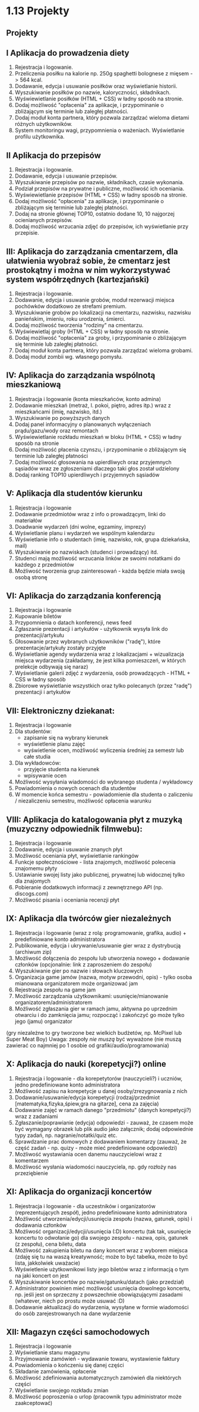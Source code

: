 1.13 Projekty
=============

Projekty
--------

I Aplikacja do prowadzenia diety
----------------------------------

1. Rejestracja i logowanie.
2. Przeliczenia posiłku na kalorie np. 250g spaghetti bolognese z mięsem -> 564 kcal.
3. Dodawanie, edycja i usuwanie posiłków oraz wyświetlanie historii.
4. Wyszukiwanie posiłków po nazwie, kaloryczności, składnikach.
5. Wyświewietlanie posiłków (HTML + CSS) w ładny sposób na stronie.
6. Dodaj możliwość "opłacenia" za aplikacje, i przypominanie o zbliżającym się terminie lub zaległej płatności.
7. Dodaj moduł konta partnera, który pozwala zarządzać wieloma dietami różnych użytkowników.
8. System monitoringu wagi, przypomnienia o ważeniach. Wyświetlanie profilu użytkownika.


II Aplikacja do przepisów
----------------------------------

1. Rejestracja i logowanie.
2. Dodawanie, edycja i usuwanie przepisów.
3. Wyszukiwanie przepisów po nazwie, składnikach, czasie wykonania.
4. Podział przepisów na prywatne i publiczne, możliwość ich oceniania.
5. Wyświewietlanie przepisów (HTML + CSS) w ładny sposób na stronie.
6. Dodaj możliwość "opłacenia" za aplikacje, i przypominanie o zbliżającym się terminie lub zaległej płatności.
7. Dodaj na stronie głównej TOP10, ostatnio dodane 10, 10 najgorzej ocienianych przepisów.
8. Dodaj możliwość wrzucania zdjęć do przepisów, ich wyświetlanie przy przepisie.


III: Aplikacja do zarządzania cmentarzem, dla ułatwienia wyobraź sobie, że cmentarz jest prostokątny i można w nim wykorzystywać system współrzędnych (kartezjański)
--------------------------------------------------------------------------------------------------------------------------------------------------------------------------

1. Rejestracja i logowanie.
2. Dodawanie, edycja i usuwanie grobów,  moduł rezerwacji miejsca pochówków dodatkowo ze strefami premium.
3. Wyszukiwanie grobów po lokalizacji na cmentarzu, nazwisku,  nazwisku panieńskim, imieniu, roku urodzenia, śmierci.
4. Dodaj możliwość tworzenia "rodziny" na cmentarzu.
5. Wyświewietlaj groby (HTML + CSS) w ładny sposób na stronie.
6. Dodaj możliwość "opłacenia" za groby, i przypominanie o zbliżającym się terminie lub zaległej płatności.
7. Dodaj moduł konta partnera, który pozwala zarządzać wieloma grobami.
8. Dodaj moduł zombii wg. własnego pomysłu.

IV: Aplikacja do zarządzania wspólnotą mieszkaniową
--------------------------------------------------------------------

1. Rejestracja i logowanie (konta mieszkańców, konto admina)
2. Dodawanie mieszkań (metraż, l. pokoi, piętro, adres itp.) wraz z mieszkańcami (imię, nazwisko, itd.)
3. Wyszukiwanie po powyższych danych
4. Dodaj panel informacyjny o planowanych wyłączeniach prądu/gazu/wody oraz remontach
5. Wyświewietlanie rozkładu mieszkań w bloku (HTML + CSS) w ładny sposób na stronie
6. Dodaj możliwość płacenia czynszu, i przypominanie o zbliżającym się terminie lub zaległej płatności
7. Dodaj możliwość głosowania na upierdliwych oraz przyjemnych sąsiadów wraz ze zgłoszeniami dlaczego taki głos został udzielony
8. Dodaj ranking TOP10 upierdliwych i przyjemnych sąsiadów

V: Aplikacja dla studentów kierunku
--------------------------------------------------------------------

1. Rejestracja i logowanie
2. Dodawanie przedmiotów wraz z info o prowadzącym, linki do materiałów
3. Doadwanie wydarzeń (dni wolne, egzaminy, imprezy)
4. Wyświetlanie planu i wydarzeń we wspólnym kalendarzu
5. Wyświetlanie info o studentach (imię, nazwisko, rok, grupa dziekańska, mail)
6. Wyszukiwanie po nazwiskach (studenci i prowadzący) itd.
7. Studenci mają możliwość wrzucania linków ze swoimi notatkami do każdego z przedmiotów
8. Możliwość tworzenia grup zainteresowań - każda będzie miała swoją osobą stronę

VI: Aplikacja do zarządzania konferencją
------------------------------------------------------------------------------------------------------

1. Rejestracja i logowanie
2. Kupowanie biletów
3. Przypomnienia o datach konferencji, news feed
4. Zgłaszanie prezentacji i artykułów - użytkownik wysyła link do prezentacji/artykułu
5. Głosowanie przez wybranych użytkowników ("radę"), które prezentacje/artykuły zostały przyjęte
6. Wyświetlanie agendy wydarzenia wraz z lokalizacjami + wizualizacja miejsca wydarzenia (zakładamy, że jest kilka pomieszczeń, w których prelekcje odbywają się naraz)
7. Wyświetlanie galerii zdjęć z wydarzenia, osób prowadzących - HTML + CSS w ładny sposób
8. Zbiorowe wyświetlanie wszystkich oraz tylko polecanych (przez "radę") prezentacji i artykułów

VII: Elektroniczny dziekanat:
----------------------------------------------------------------------------------------------------------------------------------------

1. Rejestracja i logowanie
2. Dla studentów:
      * zapisanie się na wybrany kierunek
      * wyświetlenie planu zajęć
      * wyświetlenie ocen, możliwość wyliczenia średniej za semestr lub całe studia
3. Dla wykładowców:
      * przyjęcie studenta na kierunek
      * wpisywanie ocen
4. Możliwość wysyłania wiadomości do wybranego studenta / wykładowcy
5. Powiadomienia o nowych ocenach dla studentów
6. W momencie końca semestru - powiadomienie dla studenta o zaliczeniu / niezaliczeniu semestru, możliwość opłacenia warunku

VIII: Aplikacja do katalogowania płyt z muzyką (muzyczny odpowiednik filmwebu):
------------------------------------------------------------------------------------------------------

1. Rejestracja i logowanie
2. Dodawanie, edycja i usuwanie znanych płyt
3. Możliwość oceniania płyt, wyświetlanie rankingów
4. Funkcje społecznościowe - lista znajomych, możliwość polecenia znajomemu płyty
5. Ustawianie swojej listy jako publicznej, prywatnej lub widocznej tylko dla znajomych
6. Pobieranie dodatkowych informacji z zewnętrznego API (np. discogs.com)
7. Możliwość pisania i oceniania recenzji płyt


IX: Aplikacja dla twórców gier niezależnych
--------------------------------------------------------------------

1. Rejestracja i logowanie (wraz z rolą: programowanie, grafika, audio) + predefiniowane konto administratora
2. Publikowanie, edycja i ukrywanie/usuwanie gier wraz z dystrybucją (archiwum zip)
3. Możliwość dołączenia do zespołu lub utworzenia nowego + dodawanie członków (opcjonalnie: link z zaproszeniem do zespołu)
4. Wyszukiwanie gier po nazwie i słowach kluczowych
5. Organizacja game jamów (nazwa, motyw przewodni, opis) - tylko osoba mianowana organizatorem może organizować jam
6. Rejestracja zespołu na game jam
7. Możliwość zarządzania użytkownikami: usunięcie/mianowanie organizatorem/administratorem
8. Możliwość zgłaszania gier w ramach jamu, aktywna po uprzednim otwarciu i do zamknięcia jamu; rozpocząć i zakończyć go może tylko jego (jamu) organizator

(gry niezależne to gry tworzone bez wielkich budżetów, np. McPixel lub Super Meat Boy)
Uwaga: zespoły _nie muszą_ być wyważone (nie muszą zawierać co najmniej po 1 osobie od grafiki/audio/programowania)

X: Aplikacja do nauki (korepetycji?) online
--------------------------------------------------------------------
1. Rejestracja i logowanie - dla korepetytorów (nauczycieli?) i uczniów, jedno predefiniowane konto administratora
2. Możliwość zapisu na korepetycje u danej osoby/zrezygnowania z nich
3. Dodawanie/usuwanie/edycja korepetycji (rodzaj/przedmiot [matematyka,fizyka,śpiew,gra na gitarze], cena za zajęcia)
4. Dodawanie zajęć w ramach danego "przedmiotu" (danych korepetycji?) wraz z zadaniami
5. Zgłaszanie/poprawianie (edycja) odpowiedzi - zauważ, że czasem może być wymagany obrazek lub plik audio jako załącznik; dodaj odpowiednie typy zadań, np. nagranie/notatki/quiz etc.
6. Sprawdzanie prac domowych z dodawaniem komentarzy (zauważ, że część zadań - np. quizy - może mieć predefiniowane odpowiedzi)
7. Możliwość wystawiania ocen danemu nauczycielowi wraz z komentarzem
8. Możliwość wysłania wiadomości nauczyciela, np. gdy rozłoży nas przeziębienie

XI: Aplikacja do organizacji koncertów
--------------------------------------------------------------------

1. Rejestracja i logowanie - dla uczestników i organizatorów (reprezentujących zespół), jedno predefiniowane konto administratora
2. Możliwość utworzenia/edycji/usunięcia zespołu (nazwa, gatunek, opis) i dodawania członków
3. Możliwość organizacji/edycji/usunięcia (:D) koncertu (tak tak, usunięcie koncertu to odwołanie go) dla swojego zespołu - nazwa, opis, gatunek (z zespołu), cena biletu, data
4. Możliwość zakupienia biletu na dany koncert wraz z wyborem miejsca (zdaję się tu na waszą kreatywność; może to być tabelka, może to być lista, jakkolwiek uważacie)
5. Wyświetlenie użytkownikowi listy jego biletów wraz z informacją o tym na jaki koncert on jest
6. Wyszukiwanie koncertów po nazwie/gatunku/datach (jako przedział)
7. Administrator powinien mieć możliwość usunięcia dowolnego koncertu, np. jeśli jest on sprzeczny z powszechnie obowiązującymi zasadami (whatever, niech po prostu może usuwać :D)
8. Dodawanie aktualizacji do wydarzenia, wysyłane w formie wiadomości do osób zarejestrowanych na dane wydarzenie


XII: Magazyn części samochodowych
----------------------------------

1. Rejestracja i logowanie
2. Wyświetlanie stanu magazynu
3. Przyjmowanie zamówień - wydawanie towaru, wystawienie faktury
4. Powiadomienia o kończeniu się danej części
5. Składanie zamówienia, opłacenie
6. Możliwość zdefiniowania automatycznych zamówień dla niektórych części
7. Wyświetlanie swojego rozkładu zmian
8. Możliwość poproszenia o urlop (pracownik typu administrator może zaakceptować)

